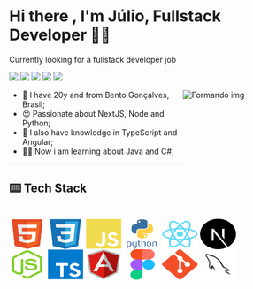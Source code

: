 <h1 align="left"> 
 Hi there , I'm Júlio, <strong>Fullstack Developer 👨‍💻</strong>
</h1>

<p align="left">
  <p>Currently looking for a fullstack developer job</p>
  <a href="https://wa.me/+5554999896211" target="_blank" alt="Whatsapp">
  <img src="https://img.shields.io/badge/WhatsApp-25D366?style=for-the-badge&logo=whatsapp&logoColor=white" /></a>
  
  <a href="mailto:juliomoreiraleite@gmail.com" target="_blank" alt="Gmail">
  <img src="https://img.shields.io/badge/Gmail-D14836?style=for-the-badge&logo=gmail&logoColor=white" /></a>

  <a href="https://www.linkedin.com/in/juliomoreiraleite/" target="_blank" alt="Linkedin">
  <img src="https://img.shields.io/badge/LinkedIn-0077B5?style=for-the-badge&logo=linkedin&logoColor=white" /></a>

  <a href="https://discord.gg/N879cpeuhv" target="_blank" alt="Discord">
  <img src="https://img.shields.io/badge/Discord-7289DA?style=for-the-badge&logo=discord&logoColor=white" target="_blank"></a> 

  <a href="https://www.instagram.com/julio_moreira_leite_/" target="_blank" alt="Instagram">
  <img src="https://img.shields.io/badge/-Instagram-%23E4405F?style=for-the-badge&logo=instagram&logoColor=white" target="_blank"></a>

</p>  

 <ul align="left"> 
   <img src="https://media.giphy.com/media/v1.Y2lkPTc5MGI3NjExam9pMGdqZXFmY3BjMGdsY3EzN3JrMXA1dWl3YmR1ZzBweXBwNXJneSZlcD12MV9pbnRlcm5hbF9naWZfYnlfaWQmY3Q9Zw/lJNoBCvQYp7nq/giphy.gif" height="200" width="190" align="right" alt="Formando img"/>
  <li>🧑 I have 20y and from Bento Gonçalves, Brasil;</li>
  <li>😍 Passionate about NextJS, Node and Python;</li>
  <li>📌 I also have knowledge in TypeScript and Angular;</li>
  <li>👨‍💻 Now i am learning about Java and C#;</li>
  
 </ul>
 
 <hr>
 
<h2 align="left">
  ⌨️ Tech Stack 
</h2>

<div style="display: inline_block"><br>
  <img align="center" alt="HTML" height="55" width="65" src="https://raw.githubusercontent.com/devicons/devicon/master/icons/html5/html5-original.svg">
  <img align="center" alt="CSS" height="55" width="65" src="https://raw.githubusercontent.com/devicons/devicon/master/icons/css3/css3-original.svg">
  <img align="center" alt="Js" height="55" width="65" src="https://raw.githubusercontent.com/devicons/devicon/master/icons/javascript/javascript-plain.svg">
 <img align="center" alt="Python" height="55" width="65" src="https://github.com/devicons/devicon/blob/master/icons/python/python-original-wordmark.svg">
  <img align="center" alt="React" height="55" width="65" src="https://raw.githubusercontent.com/devicons/devicon/master/icons/react/react-original.svg">
 <img align="center" alt="NextJs" height="55" width="65" src="https://github.com/devicons/devicon/blob/master/icons/nextjs/nextjs-original.svg">
 <br>
  <img align="center" alt="NodeJs" height="55" width="65" src="https://raw.githubusercontent.com/devicons/devicon/master/icons/nodejs/nodejs-original.svg">
  <img align="center" alt="Ts" height="55" width="65" src="https://raw.githubusercontent.com/devicons/devicon/master/icons/typescript/typescript-plain.svg">
  <img align="center" alt="Angular" height="55" width="65" src="https://raw.githubusercontent.com/devicons/devicon/master/icons/angularjs/angularjs-original.svg">
 <img align="center" alt="Figma" height="55" width="65" src="https://raw.githubusercontent.com/devicons/devicon/master/icons/figma/figma-original.svg">
 <img align="center" alt="Git" height="55" width="65" src="https://raw.githubusercontent.com/devicons/devicon/master/icons/git/git-original.svg">
 <img align="center" alt="MySQL" height="55" width="65" src="https://github.com/vorillaz/devicons/blob/master/!SVG/mysql.svg">
 
</div>
 
